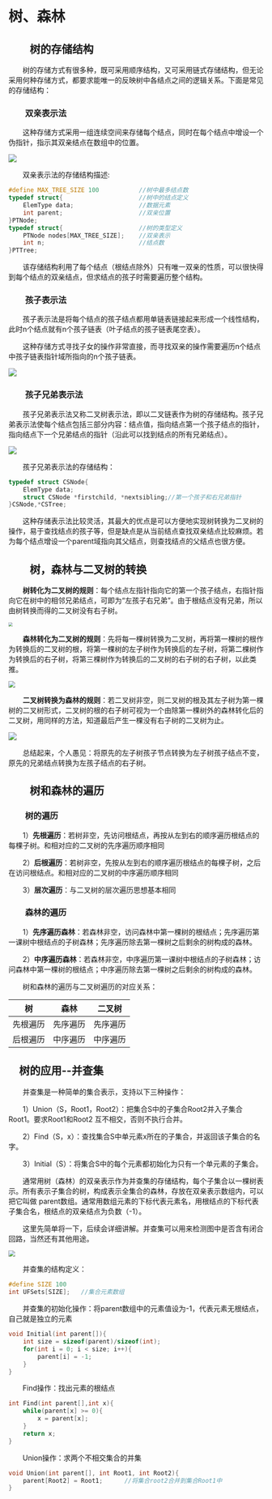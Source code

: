 # 树、森林



## &emsp;&emsp;树的存储结构

&emsp;&emsp;树的存储方式有很多种，既可采用顺序结构，又可采用链式存储结构，但无论采用何种存储方式，都要求能唯一的反映树中各结点之间的逻辑关系。下面是常见的存储结构：

### &emsp;&emsp;双亲表示法

&emsp;&emsp;这种存储方式采用一组连续空间来存储每个结点，同时在每个结点中增设一个伪指针，指示其双亲结点在数组中的位置。

![](https://xiuxin-1304803037.cos.ap-shanghai.myqcloud.com/树的双亲表示法.png)

&emsp;&emsp;双亲表示法的存储结构描述:

```cpp
#define MAX_TREE_SIZE 100			//树中最多结点数
typedef struct{						//树中的结点定义
    ElemType data;					//数据元素
    int parent;						//双亲位置
}PTNode;
typedef struct{						//树的类型定义
    PTNode nodes[MAX_TREE_SIZE];	//双亲表示
    int n;							//结点数
}PTTree;
```

&emsp;&emsp;该存储结构利用了每个结点（根结点除外）只有唯一双亲的性质，可以很快得到每个结点的双亲结点，但求结点的孩子时需要遍历整个结构。

### &emsp;&emsp;孩子表示法

&emsp;&emsp;孩子表示法是将每个结点的孩子结点都用单链表链接起来形成一个线性结构，此时n个结点就有n个孩子链表（叶子结点的孩子链表尾空表）。

&emsp;&emsp;这种存储方式寻找子女的操作非常直接，而寻找双亲的操作需要遍历n个结点中孩子链表指针域所指向的n个孩子链表。

![](https://xiuxin-1304803037.cos.ap-shanghai.myqcloud.com/孩子表示法.jpg)

### &emsp;&emsp;孩子兄弟表示法

&emsp;&emsp;孩子兄弟表示法又称二叉树表示法，即以二叉链表作为树的存储结构。孩子兄弟表示法使每个结点包括三部分内容：结点值，指向结点第一个孩子结点的指针，指向结点下一个兄弟结点的指针（沿此可以找到结点的所有兄弟结点）。

![](https://xiuxin-1304803037.cos.ap-shanghai.myqcloud.com/孩子兄弟表示法.jpg)

&emsp;&emsp;孩子兄弟表示法的存储结构：

```cpp
typedef struct CSNode{
    ElemType data;
    struct CSNode *firstchild, *nextsibling;//第一个孩子和右兄弟指针
}CSNode,*CSTree;
```

&emsp;&emsp;这种存储表示法比较灵活，其最大的优点是可以方便地实现树转换为二叉树的操作，易于查找结点的孩子等，但是缺点是从当前结点查找双亲结点比较麻烦。若为每个结点增设一个parent域指向其父结点，则查找结点的父结点也很方便。



## &emsp;&emsp;树，森林与二叉树的转换

&emsp;&emsp;**树转化为二叉树的规则**：每个结点左指针指向它的第一个孩子结点，右指针指向它在树中的相邻兄弟结点，可即为“左孩子右兄弟”。由于根结点没有兄弟，所以由树转换而得的二叉树没有右子树。

<img src="https://xiuxin-1304803037.cos.ap-shanghai.myqcloud.com/树转化为二叉树.jpg" style="zoom: 50%;" />

&emsp;&emsp;**森林转化为二叉树的规则**：先将每一棵树转换为二叉树，再将第一棵树的根作为转换后的二叉树的根，将第一棵树的左子树作为转换后的左子树，将第二棵树作为转换后的右子树，将第三棵树作为转换后的二叉树的右子树的右子树，以此类推。

<img src="https://xiuxin-1304803037.cos.ap-shanghai.myqcloud.com/森林转化为二叉树.jpg" style="zoom: 80%;" />

&emsp;&emsp;**二叉树转换为森林的规则**：若二叉树非空，则二叉树的根及其左子树为第一棵树的二叉树形式，二叉树的根的右子树可视为一个由除第一棵树外的森林转化后的二叉树，用同样的方法，知道最后产生一棵没有右子树的二叉树为止。

![](https://xiuxin-1304803037.cos.ap-shanghai.myqcloud.com/二叉树转换为森林.jpg)

&emsp;&emsp;总结起来，个人愚见：将原先的左子树孩子节点转换为左子树孩子结点不变，原先的兄弟结点转换为左孩子结点的右子树。



## &emsp;&emsp;树和森林的遍历



### &emsp;&emsp;树的遍历

&emsp;&emsp;1）**先根遍历**：若树非空，先访问根结点，再按从左到右的顺序遍历根结点的每棵子树。和相对应的二叉树的先序遍历顺序相同

&emsp;&emsp;2）**后根遍历**：若树非空，先按从左到右的顺序遍历根结点的每棵子树，之后在访问根结点。和相对应的二叉树的中序遍历顺序相同

&emsp;&emsp;3）**层次遍历**：与二叉树的层次遍历思想基本相同



### &emsp;&emsp;森林的遍历

&emsp;&emsp;1）**先序遍历森林**：若森林非空，访问森林中第一棵树的根结点；先序遍历第一课树中根结点的子树森林；先序遍历除去第一棵树之后剩余的树构成的森林。

&emsp;&emsp;2）**中序遍历森林**：若森林非空，中序遍历第一课树中根结点的子树森林；访问森林中第一棵树的根结点；中序遍历除去第一棵树之后剩余的树构成的森林。

&emsp;&emsp;树和森林的遍历与二叉树遍历的对应关系：

|    树    |   森林   |  二叉树  |
| :------: | :------: | :------: |
| 先根遍历 | 先序遍历 | 先序遍历 |
| 后根遍历 | 中序遍历 | 中序遍历 |





## &emsp;树的应用--并查集

&emsp;&emsp;并查集是一种简单的集合表示，支持以下三种操作：

&emsp;&emsp;1）Union（S，Root1，Root2）：把集合S中的子集合Root2并入子集合Root1。要求Root1和Root2 互不相交，否则不执行合并。

&emsp;&emsp;2）Find（S，x）：查找集合S中单元素x所在的子集合，并返回该子集合的名字。

&emsp;&emsp;3）Initial（S）：将集合S中的每个元素都初始化为只有一个单元素的子集合。

&emsp;&emsp;通常用树（森林）的双亲表示作为并查集的存储结构，每个子集合以一棵树表示。所有表示子集合的树，构成表示全集合的森林，存放在双亲表示数组内，可以把它叫做 parent数组。通常用数组元素的下标代表元素名，用根结点的下标代表子集合名，根结点的双亲结点为负数（-1）。

&emsp;&emsp;这里先简单将一下，后续会详细讲解。并查集可以用来检测图中是否含有闭合回路，当然还有其他用途。

<img src="https://xiuxin-1304803037.cos.ap-shanghai.myqcloud.com/并查集.png" style="zoom:80%;" />

&emsp;&emsp;并查集的结构定义：

```cpp
#define SIZE 100
int UFSets[SIZE];	//集合元素数组
```

&emsp;&emsp;并查集的初始化操作：将parent数组中的元素值设为-1，代表元素无根结点，自己就是独立的元素

```cpp
void Initial(int parent[]){
    int size = sizeof(parent)/sizeof(int);
    for(int i = 0; i < size; i++){
        parent[i] = -1;
    }
} 
```

&emsp;&emsp;Find操作：找出元素的根结点

```cpp
int Find(int parent[],int x){
    while(parent[x] >= 0){
        x = parent[x];
    }
    return x;
}
```

&emsp;&emsp;Union操作：求两个不相交集合的并集

```cpp
void Union(int parent[], int Root1, int Root2){
    parent[Root2] = Root1; 		//将集合root2合并到集合Root1中
}
```


